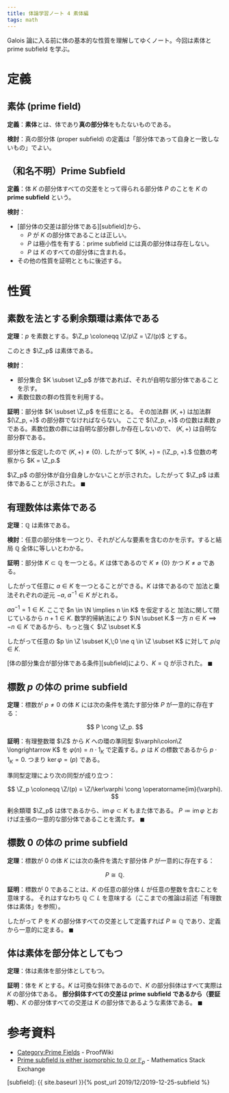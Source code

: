 ```yaml
---
title: 体論学習ノート 4 素体編
tags: math
---
```


Galois 論に入る前に体の基本的な性質を理解してゆくノート。今回は素体と prime subfield を学ぶ。

# 定義
## 素体 (prime field)

**定義**：**素体**とは、体であり**真の部分体**をもたないものである。

**検討**：真の部分体 (proper subfield) の定義は「部分体であって自身と一致しないもの」でよい。

## （和名不明）Prime Subfield

**定義**：体 $K$ の部分体すべての交差をとって得られる部分体 $P$ のことを $K$ の **prime subfield** という。

**検討**：
* [部分体の交差は部分体である][subfield]から、
  * $P$ が $K$ の部分体であることは正しい。
  * $P$ は極小性を有する：prime subfield には真の部分体は存在しない。
  * $P$ は $K$ のすべての部分体に含まれる。
* その他の性質を証明とともに後述する。

# 性質
## 素数を法とする剰余類環は素体である

**定理**：$p$ を素数とする。$\Z_p \coloneqq \Z/p\Z = \Z/(p)$ とする。

このとき $\Z_p$ は素体である。

**検討**：
* 部分集合 $K \subset \Z_p$ が体であれば、それが自明な部分体であることを示す。
* 素数位数の群の性質を利用する。

**証明**：部分体 $K \subset \Z_p$ を任意にとる。
その加法群 $(K, +)$ は加法群 $(\Z_p, +)$ の部分群でなければならない。
ここで $(\Z_p, +)$ の位数は素数 $p$ である。素数位数の群には自明な部分群しか存在しないので、
$(K, +)$ は自明な部分群である。

部分体と仮定したので $(K, +) \ne \lbrace 0 \rbrace.$
したがって $(K, +) = (\Z_p, +).$
位数の考察から $K = \Z_p.$

$\Z_p$ の部分体が自分自身しかないことが示された。したがって $\Z_p$ は素体であることが示された。
$\blacksquare$

## 有理数体は素体である

**定理**：$\mathbb{Q}$ は素体である。

**検討**：任意の部分体を一つとり、それがどんな要素を含むのかを示す。すると結局 $\mathbb Q$ 全体に等しいとわかる。

**証明**：部分体 $K \subset \mathbb Q$ を一つとる。$K$ は体であるので
$K \ne \lbrace  0 \rbrace$ かつ $K \ne \varnothing$ である。

したがって任意に $a \in K$ を一つとることができる。$K$ は体であるので
加法と乗法それぞれの逆元 $-a,\;a^{-1} \in K$ がとれる。

$a a^{-1} = 1 \in K.$ ここで $n \in \N \implies n \in K$ を仮定すると
加法に関して閉じているから $n + 1 \in K.$ 数学的帰納法により $\N \subset K.$
一方 $n \in K \implies -n \in K$ であるから、もっと強く $\Z \subset K.$

したがって任意の $p \in \Z \subset K,\;0 \ne q \in \Z \subset K$ に対して
$p/q \in K.$

[体の部分集合が部分体である条件][subfield]により、$K = \mathbb Q$ が示された。
$\blacksquare$

## 標数 $p$ の体の prime subfield

**定理**：標数が $p \ne 0$ の体 $K$ には次の条件を満たす部分体 $P$ が一意的に存在する：

$$
P \cong \Z_p.
$$

**証明**：有理整数環 $\Z$ から $K$ への環の準同型 $\varphi\colon\Z \longrightarrow K$ を
$\varphi(n) = n \cdot 1_K$ で定義する。$p$ は $K$ の標数であるから
$p \cdot 1_K = 0.$ つまり $\ker \varphi = (p)$ である。

準同型定理により次の同型が成り立つ：

$$
\Z_p \coloneqq \Z/(p) = \Z/\ker\varphi \cong \operatorname{im}(\varphi).
$$

剰余類環 $\Z_p$ は体であるから、$\operatorname{im}\varphi \subset K$ もまた体である。
$P \coloneqq \operatorname{im}\varphi$ とおけば主張の一意的な部分体であることを満たす。
$\blacksquare$

## 標数 $0$ の体の prime subfield

**定理**：標数が $0$ の体 $K$ には次の条件を満たす部分体 $P$ が一意的に存在する：

$$
P \cong \mathbb Q.
$$

**証明**：標数が $0$ であることは、$K$ の任意の部分体 $L$ が任意の整数を含むことを意味する。
それはすなわち $\mathbb Q \subset L$ を意味する（ここまでの推論は前述「有理数体は素体」を参照）。

したがって $P$ を $K$ の部分体すべての交差として定義すれば $P \cong \mathbb Q$
であり、定義から一意的に定まる。
$\blacksquare$

## 体は素体を部分体としてもつ

**定理**：体は素体を部分体としてもつ。

**証明**：体を $K$ とする。$K$ は可換な斜体であるので、$K$ の部分斜体はすべて実際は $K$ の部分体である。
**部分斜体すべての交差は prime subfield であるから（要証明）**、$K$ の部分体すべての交差は
$K$ の部分体であるような素体である。
$\blacksquare$

# 参考資料

* [Category:Prime Fields](https://proofwiki.org/wiki/Category:Prime_Fields) - ProofWiki
* [Prime subfield is either isomorphic to $\mathbb{Q}$ or $\mathbb F_p$](https://math.stackexchange.com/questions/1942821/prime-subfield-is-either-isomorphic-to-mathbbq-or-f-p) - Mathematics Stack Exchange

[subfield]: {{ site.baseurl }}{% post_url 2019/12/2019-12-25-subfield %}

